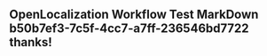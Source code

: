 <properties
ms.topic="hero-topic"
ms.test1="hero-topic"
ms.test2="test"/>

## OpenLocalization Workflow Test MarkDown b50b7ef3-7c5f-4cc7-a7ff-236546bd7722 thanks!
